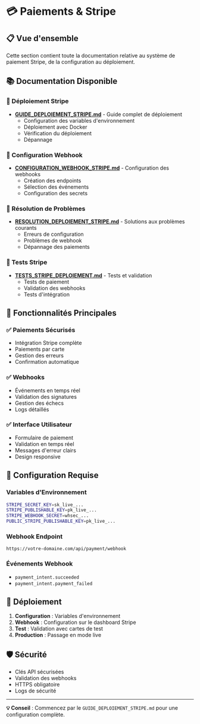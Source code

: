 # 💳 Paiements & Stripe

## 📋 Vue d'ensemble

Cette section contient toute la documentation relative au système de paiement Stripe, de la configuration au déploiement.

## 📚 Documentation Disponible

### 🚀 Déploiement Stripe
- **[GUIDE_DEPLOIEMENT_STRIPE.md](02-paiements-stripe/GUIDE_DEPLOIEMENT_STRIPE.md)** - Guide complet de déploiement
  - Configuration des variables d'environnement
  - Déploiement avec Docker
  - Vérification du déploiement
  - Dépannage

### 🔧 Configuration Webhook
- **[CONFIGURATION_WEBHOOK_STRIPE.md](02-paiements-stripe/CONFIGURATION_WEBHOOK_STRIPE.md)** - Configuration des webhooks
  - Création des endpoints
  - Sélection des événements
  - Configuration des secrets

### 🚨 Résolution de Problèmes
- **[RESOLUTION_DEPLOIEMENT_STRIPE.md](02-paiements-stripe/RESOLUTION_DEPLOIEMENT_STRIPE.md)** - Solutions aux problèmes courants
  - Erreurs de configuration
  - Problèmes de webhook
  - Dépannage des paiements

### 🧪 Tests Stripe
- **[TESTS_STRIPE_DEPLOIEMENT.md](02-paiements-stripe/TESTS_STRIPE_DEPLOIEMENT.md)** - Tests et validation
  - Tests de paiement
  - Validation des webhooks
  - Tests d'intégration

## 🎯 Fonctionnalités Principales

### ✅ Paiements Sécurisés
- Intégration Stripe complète
- Paiements par carte
- Gestion des erreurs
- Confirmation automatique

### ✅ Webhooks
- Événements en temps réel
- Validation des signatures
- Gestion des échecs
- Logs détaillés

### ✅ Interface Utilisateur
- Formulaire de paiement
- Validation en temps réel
- Messages d'erreur clairs
- Design responsive

## 🔧 Configuration Requise

### Variables d'Environnement
```bash
STRIPE_SECRET_KEY=sk_live_...
STRIPE_PUBLISHABLE_KEY=pk_live_...
STRIPE_WEBHOOK_SECRET=whsec_...
PUBLIC_STRIPE_PUBLISHABLE_KEY=pk_live_...
```

### Webhook Endpoint
```
https://votre-domaine.com/api/payment/webhook
```

### Événements Webhook
- `payment_intent.succeeded`
- `payment_intent.payment_failed`

## 🚀 Déploiement

1. **Configuration** : Variables d'environnement
2. **Webhook** : Configuration sur le dashboard Stripe
3. **Test** : Validation avec cartes de test
4. **Production** : Passage en mode live

## 🛡️ Sécurité

- Clés API sécurisées
- Validation des webhooks
- HTTPS obligatoire
- Logs de sécurité

---

**💡 Conseil** : Commencez par le `GUIDE_DEPLOIEMENT_STRIPE.md` pour une configuration complète.
